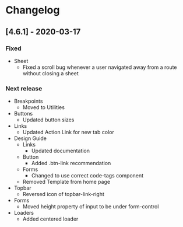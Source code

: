 # Changelog

## [4.6.1] - 2020-03-17

### Fixed

- Sheet
  - Fixed a scroll bug whenever a user navigated away from a route without closing a sheet

### Next release
- Breakpoints
  - Moved to Utilities
- Buttons
  - Updated button sizes
- Links
  - Updated Action Link for new tab color
- Design Guide
  - Links
    - Updated documentation
  - Button
    - Added .btn-link recommendation
  - Forms
    - Changed to use correct code-tags component
  - Removed Template from home page
- Topbar
  - Reversed icon of topbar-link-right
- Forms
  - Moved height property of input to be under form-control
- Loaders
  - Added centered loader